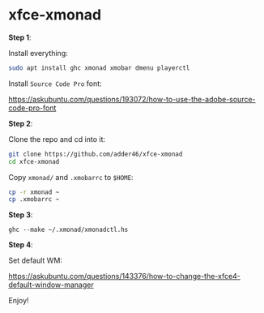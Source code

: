 # xfce-xmonad

**Step 1**:

Install everything:

```sh
sudo apt install ghc xmonad xmobar dmenu playerctl
```
Install `Source Code Pro` font:

https://askubuntu.com/questions/193072/how-to-use-the-adobe-source-code-pro-font

**Step 2**:

Clone the repo and cd into it:

```sh
git clone https://github.com/adder46/xfce-xmonad
cd xfce-xmonad
```

Copy `xmonad/` and `.xmobarrc` to `$HOME`:

```sh
cp -r xmonad ~
cp .xmobarrc ~
```

**Step 3**:

```
ghc --make ~/.xmonad/xmonadctl.hs
```

**Step 4**:

Set default WM:

https://askubuntu.com/questions/143376/how-to-change-the-xfce4-default-window-manager

Enjoy!
